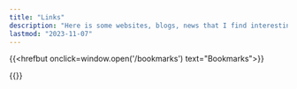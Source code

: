 ```yaml
---
title: "Links"
description: "Here is some websites, blogs, news that I find interesting and useful to read, it might be related FOSS, Linux. I could not really find any intersting websites that pop up at search engine due to the modern algorithms, but I collected some links from other websites that I find it useful for me"
lastmod: "2023-11-07"
---
```


{{<hrefbut onclick=window.open('/bookmarks') text="Bookmarks">}}

{{<links>}}
